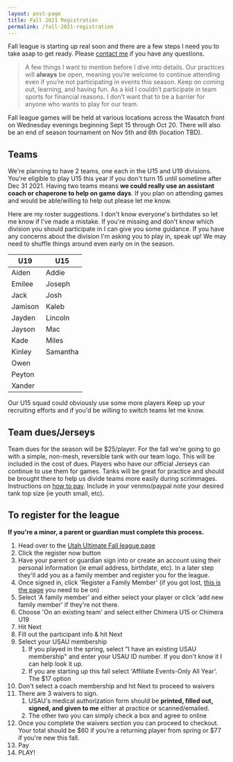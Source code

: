 ```yaml
---
layout: post-page
title: Fall 2021 Registration
permalink: /fall-2021-registration
--- 
```


Fall league is starting up real soon and there are a few steps I need you to take asap to get ready. Please [contact me](mailto:chimera.ulti@gmail.com) if you have any questions.

> A few things I want to mention before I dive into details. Our practices will **always** be open, meaning you’re welcome to continue attending even if you’re not participating in events this season. Keep on coming out, learning, and having fun. As a kid I couldn’t participate in team sports for financial reasons. I don’t want that to be a barrier for anyone who wants to play for our team. 

Fall league games will be held at various locations across the Wasatch front on Wednesday evenings beginning Sept 15 through Oct 20. There will also be an end of season tournament on Nov 5th and 6th (location TBD).

## Teams

We're planning to have 2 teams, one each in the U15 and U19 divisions. You're eligible to play U15 this year if you don't turn 15 until sometime after Dec 31 2021. Having two teams means **we could really use an assistant coach or chaperone to help on game days**. If you plan on attending games and would be able/willing to help out please let me know.

Here are my roster suggestions. I don't know everyone's birthdates so let me know if I've made a mistake. If you're missing and don't know which division you should participate in I can give you some guidance. If you have any concerns about the division I'm asking you to play in, speak up! We may need to shuffle things around even early on in the season.

| U19      | U15 |
| --- | ---|
| Aiden | Addie |
| Emilee | Joseph |
| Jack | Josh |
| Jamison | Kaleb |
| Jayden | Lincoln |
| Jayson | Mac |
| Kade | Miles |
| Kinley | Samantha |
| Owen |
| Peyton |
| Xander |

Our U15 squad could obviously use some more players Keep up your recruiting efforts and if you'd be willing to switch teams let me know.

## Team dues/Jerseys
Team dues for the season will be $25/player. For the fall we're going to go with a simple, non-mesh, reversible tank with our team logo. This will be included in the cost of dues. Players who have our official Jerseys can continue to use them for games. Tanks will be great for practice and should be brought there to help us divide teams more easily during scrimmages. Instructions on [how to pay](/pay). Include in your venmo/paypal note your desired tank top size (ie youth small, etc). 

## To register for the league
**If you're a minor, a parent or guardian must complete this process.**

1. Head over to the [Utah Ultimate Fall league page](https://utahultimate.org/e/fall-2021-youth-league)
2. Click the register now button 
3. Have your parent or guardian sign into or create an account using their personal information (ie email address, birthdate, etc). In a later step they'll add you as a family member and register you for the league.
4. Once signed in, click 'Register a Family Member' (if you got lost, [this is the page](https://utahultimate.org/e/fall-2021-youth-league/register?new=1) you need to be on)
5. Select 'A family member' and either select your player or click 'add new family member' if they're not there.
6. Choose 'On an existing team' and select either Chimera U15 or Chimera U19
7. Hit Next
8. Fill out the participant info & hit Next
9. Select your USAU membership
	1. If you played in the spring, select "I have an existing USAU membership" and enter your USAU ID number. If you don't know it I can help look it up.
	2. If you are starting up this fall select 'Affiliate Events-Only All Year'. The $17 option
10. Don't select a coach membership and hit Next to proceed to waivers
11. There are 3 waivers to sign.
	1. USAU's medical authorization form should be **printed, filled out, signed, and given to me** either at practice or scanned/emailed.
	2. The other two you can simply check a box and agree to online
12. Once you complete the waivers section you can proceed to checkout. Your total should be $60 if you're a returning player from spring or $77 if you're new this fall.
13. Pay
14. PLAY!
